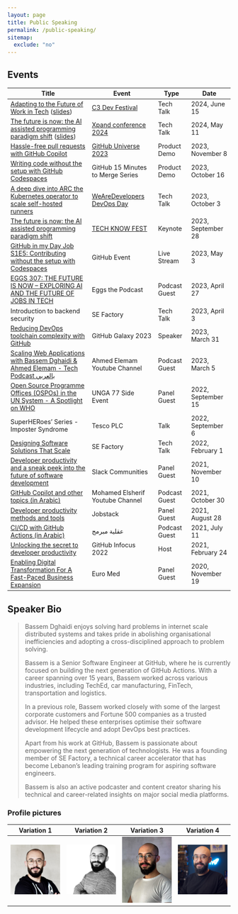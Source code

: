 ```yaml
---
layout: page
title: Public Speaking
permalink: /public-speaking/
sitemap:
  exclude: "no"
---
```


## Events

| Title                                                                                                                                                                                                                                  | Event                                                                                       | Type          | Date               |
| -------------------------------------------------------------------------------------------------------------------------------------------------------------------------------------------------------------------------------------- | ------------------------------------------------------------------------------------------- | ------------- | ------------------ |
| [Adapting to the Future of Work in Tech](https://youtu.be/Uzb61s9eyf0?si=QW8HBcJcyimqpGWV) ([slides](/assets/static/2024/05/The-future-of-software-engineering_2024.pdf))     | [C3 Dev Festival](https://c3fest.com/) | Tech Talk     | 2024, June 15      |
| [The future is now: the AI assisted programming paradigm shift](https://www.youtube.com/watch?v=AFNskUcyTGU) ([slides](/assets/static/2024/05/The-future-of-software-engineering_2024.pdf))                                                                                           | [Xpand conference 2024](https://www.xpandconf.com/)                                         | Tech Talk     | 2024, May 11       |
| [Hassle-free pull requests with GitHub Copilot](https://www.youtube.com/watch?v=CXEJ5FhHIfo)                                                                                                                                           | [GitHub Universe 2023](https://githubuniverse.com/)                                         | Product Demo  | 2023, November 8   |
| [Writing code without the setup with GitHub Codespaces](https://www.youtube.com/watch?v=I3UmeNf80e4)                                                                                                                                   | GitHub 15 Minutes to Merge Series                                                           | Product Demo  | 2023, October 16   |
| [A deep dive into ARC the Kubernetes operator to scale self-hosted runners](https://www.youtube.com/live/MZg9sY_NQ_U?si=Vv1LZ5Qx85dNgRDH)                                                                                              | [WeAreDevelopers DevOps Day](https://www.wearedevelopers.com/event/devops-day-october-2023) | Tech Talk     | 2023, October 3    |
| [The future is now: the AI assisted programming paradigm shift](https://www.linkedin.com/feed/update/urn:li:activity:7117418708699869184/)                                                                                             | [TECH KNOW FEST](https://www.thenextgen.nl/events/techknowfest)                             | Keynote       | 2023, September 28 |
| [GitHub in my Day Job S1E5: Contributing without the setup with Codespaces](https://www.youtube.com/watch?v=mBsvSFbcujg)                                                                                                               | GitHub Event                                                                                | Live Stream   | 2023, May 3        |
| [EGGS 307: THE FUTURE IS NOW – EXPLORING AI AND THE FUTURE OF JOBS IN TECH](https://www.eggscast.com/photos/eggs-307-the-future-is-now-exploring-ai-and-the-future-of-jobs-in-tech-with-bassem-dghaidi)                                | Eggs the Podcast                                                                            | Podcast Guest | 2023, April 27     |
| Introduction to backend security                                                                                                                                                                                                       | SE Factory                                                                                  | Tech Talk     | 2023, April 3      |
| [Reducing DevOps toolchain complexity with GitHub](https://youtu.be/o2QgGM-kgmY)                                                                                                                                                       | GitHub Galaxy 2023                                                                          | Speaker       | 2023, March 31     |
| [Scaling Web Applications with Bassem Dghaidi & Ahmed Elemam - Tech Podcast بالعربي](https://www.youtube.com/watch?v=mN8l4Zuy8e8)                                                                                                      | Ahmed Elemam Youtube Channel                                                                | Podcast Guest | 2023, March 5      |
| [Open Source Programme Offices (OSPOs) in the UN System - A Spotlight on WHO](https://youtu.be/mf5tUbhi9Q4)                                                                                                                            | UNGA 77 Side Event                                                                          | Panel Guest   | 2022, September 15 |
| SuperHERoes’ Series - Imposter Syndrome                                                                                                                                                                                                | Tesco PLC                                                                                   | Talk          | 2022, September 6  |
| [Designing Software Solutions That Scale](https://youtu.be/5H8pY99yLTw)                                                                                                                                                                | SE Factory                                                                                  | Tech Talk     | 2022, February 1   |
| [Developer productivity and a sneak peek into the future of software development](https://slackcommunity.com/events/details/slack-amsterdam-presents-developer-productivity-and-a-sneak-peek-into-the-future-of-software-development/) | Slack Communities                                                                           | Panel Guest   | 2021, November 10  |
| [GitHub Copilot and other topics (in Arabic)](https://www.youtube.com/watch?v=MqLfkH9ehjQ)                                                                                                                                             | Mohamed Elsherif Youtube Channel                                                            | Podcast Guest | 2021, October 30   |
| [Developer productivity methods and tools](https://jobstack.talentsarena.net/)                                                                                                                                                         | Jobstack                                                                                    | Panel Guest   | 2021, August 28    |
| [CI/CD with GitHub Actions (in Arabic)](https://www.youtube.com/watch?v=CYj3eoQu1FM)                                                                                                                                                   | عقلية مبرمج                                                                                 | Podcast Guest | 2021, July 11      |
| [Unlocking the secret to developer productivity](https://infocus.github.com/sessions/unlocking-the-secret-to-developer-productivity/)                                                                                                  | GitHub Infocus 2022                                                                         | Host          | 2021, February 24  |
| [Enabling Digital Transformation For A Fast-Paced Business Expansion](https://berytech.org/events/euro-med-scale-up-innovation-day/)                                                                                                   | Euro Med                                                                                    | Panel Guest   | 2020, November 19  |

## Speaker Bio

> Bassem Dghaidi enjoys solving hard problems in internet scale distributed systems and takes pride in abolishing organisational inefficiencies and adopting a cross-disciplined approach to problem solving.
> 
> Bassem is a Senior Software Engineer at GitHub, where he is currently focused on building the next generation of GitHub Actions. With a career spanning over 15 years, Bassem worked across various industries, including TechEd, car manufacturing, FinTech, transportation and logistics.
> 
> In a previous role, Bassem worked closely with some of the largest corporate customers and Fortune 500 companies as a trusted advisor. He helped these enterprises optimise their software development lifecycle and adopt DevOps best practices.
> 
> Apart from his work at GitHub, Bassem is passionate about empowering the next generation of technologists. He was a founding member of SE Factory, a technical career accelerator that has become Lebanon’s leading training program for aspiring software engineers.
> 
> Bassem is also an active podcaster and content creator sharing his technical and career-related insights on major social media platforms.

### Profile pictures

| Variation 1                                                                                                                                                                                        | Variation 2                                                                                                                                                                                | Variation 3                                                                                                                                                                                                  | Variation 4                                                                                                                                                                                |
| -------------------------------------------------------------------------------------------------------------------------------------------------------------------------------------------------- | ------------------------------------------------------------------------------------------------------------------------------------------------------------------------------------------ | ------------------------------------------------------------------------------------------------------------------------------------------------------------------------------------------------------------ | ------------------------------------------------------------------------------------------------------------------------------------------------------------------------------------------ |
| <a href="/assets/img/bio/profile_square_2759x2759.jpg" target="_blank"><img alt="bassem dghaidi profile picture variation 1" width="300" src="/assets/img/bio/profile_square_2759x2759.jpg" /></a> | <a href="/assets/img/bio/profile_bassem_1436x.png" target="_blank"><img alt="bassem dghaidi profile picture variation 2" width="300" src="/assets/img/bio/profile_bassem_1436x.png" /></a> | <a href="/assets/img/bio/profile_bassem_vertical_x2048.jpg" target="_blank"><img alt="bassem dghaidi profile picture variation 3" width="300" src="/assets/img/bio/profile_bassem_vertical_x2048.jpg" /></a> | <a href="/assets/img/bio/bassem_3_1080x1080.png" target="_blank"><img alt="bassem dghaidi profile picture variation 4" width="300" src="/assets/img/bio/bassem_3_1080x1080.png" /></a> |
